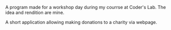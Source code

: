 A program made for a workshop day during my courrse at Coder's Lab. The idea and rendition are mine. 

A short application allowing making donations to a charity via webpage. 
